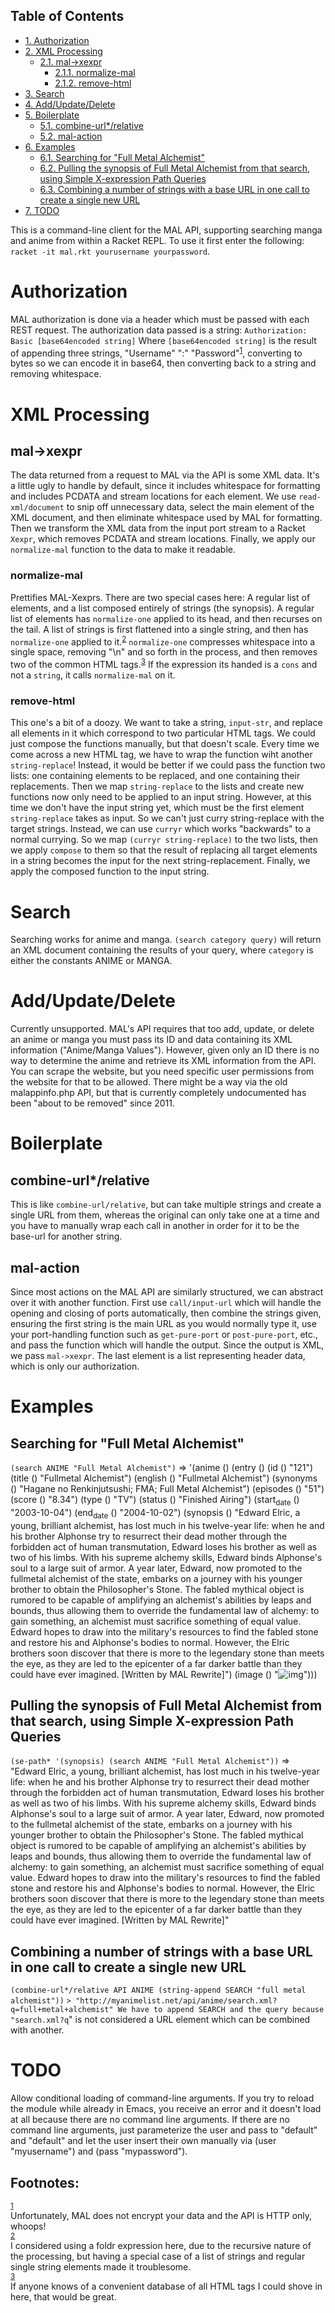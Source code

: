 <div id="table-of-contents">
<h2>Table of Contents</h2>
<div id="text-table-of-contents">
<ul>
<li><a href="#orgheadline1">1. Authorization</a></li>
<li><a href="#orgheadline5">2. XML Processing</a>
<ul>
<li><a href="#orgheadline4">2.1. mal-&gt;xexpr</a>
<ul>
<li><a href="#orgheadline2">2.1.1. normalize-mal</a></li>
<li><a href="#orgheadline3">2.1.2. remove-html</a></li>
</ul>
</li>
</ul>
</li>
<li><a href="#orgheadline6">3. Search</a></li>
<li><a href="#orgheadline7">4. Add/Update/Delete</a></li>
<li><a href="#orgheadline10">5. Boilerplate</a>
<ul>
<li><a href="#orgheadline8">5.1. combine-url*/relative</a></li>
<li><a href="#orgheadline9">5.2. mal-action</a></li>
</ul>
</li>
<li><a href="#orgheadline14">6. Examples</a>
<ul>
<li><a href="#orgheadline11">6.1. Searching for "Full Metal Alchemist"</a></li>
<li><a href="#orgheadline12">6.2. Pulling the synopsis of Full Metal Alchemist from that search, using Simple X-expression Path Queries</a></li>
<li><a href="#orgheadline13">6.3. Combining a number of strings with a base URL in one call to create a single new URL</a></li>
</ul>
</li>
<li><a href="#orgheadline15">7. <span class="todo TODO">TODO</span> </a></li>
</ul>
</div>
</div>

This is a command-line client for the MAL API, supporting searching manga and anime from within a Racket REPL. To use it first enter the following:
 `racket -it mal.rkt yourusername yourpassword`.

# Authorization<a id="orgheadline1"></a>

MAL authorization is done via a header which must be passed with each REST request.
The authorization data passed is a string: `Authorization: Basic [base64encoded string]`
Where `[base64encoded string]` is the result of appending three strings, "Username" ":" "Password"<sup><a id="fnr.1" class="footref" href="#fn.1">1</a></sup>, converting to bytes so we can encode it in base64, then converting back to a string and removing whitespace.

# XML Processing<a id="orgheadline5"></a>

## mal->xexpr<a id="orgheadline4"></a>

The data returned from a request to MAL via the API is some XML data. It's a little ugly to handle by default, since it includes whitespace for formatting and includes PCDATA and stream locations for each element. We use `read-xml/document` to snip off unnecessary data, select the main element of the XML document, and then eliminate whitespace used by MAL for formatting. Then we transform the XML data from the input port stream to a Racket `Xexpr`, which removes PCDATA and stream locations. Finally, we apply our `normalize-mal` function to the data to make it readable.

### normalize-mal<a id="orgheadline2"></a>

Prettifies MAL-Xexprs. There are two special cases here: A regular list of elements, and a list composed entirely of strings (the synopsis). A regular list of elements has `normalize-one` applied to its head, and then recurses on the tail. A list of strings is first flattened into a single string, and then has `normalize-one` applied to it.<sup><a id="fnr.2" class="footref" href="#fn.2">2</a></sup> `normalize-one` compresses whitespace into a single space, removing "\n" and so forth in the process, and then removes two of the common HTML tags.<sup><a id="fnr.3" class="footref" href="#fn.3">3</a></sup> If the expression its handed is a `cons` and not a `string`, it calls `normalize-mal` on it.

### remove-html<a id="orgheadline3"></a>

This one's a bit of a doozy. We want to take a string, `input-str`, and replace all elements in it which correspond to two particular HTML tags. We could just compose the functions manually, but that doesn't scale. Every time we come across a new HTML tag, we have to wrap the function wiht another `string-replace`! Instead, it would be better if we could pass the function two lists: one containing elements to be replaced, and one containing their replacements. Then we map `string-replace` to the lists and create new functions now only need to be applied to an input string. However, at this time we don't have the input string yet, which must be the first element `string-replace` takes as input. So we can't just curry string-replace with the target strings. Instead, we can use `curryr` which works "backwards" to a normal currying. So we map `(curryr string-replace)` to the two lists, then we apply `compose` to them so that the result of replacing all target elements in a string becomes the input for the next string-replacement. Finally, we apply the composed function to the input string.

# Search<a id="orgheadline6"></a>

Searching works for anime and manga.
`(search category query)` will return an XML document containing the results of your query, where `category` is either the constants ANIME or MANGA.

# Add/Update/Delete<a id="orgheadline7"></a>

Currently unsupported. MAL's API requires that too add, update, or delete an anime or manga you must pass its ID and data containing its XML information ("Anime/Manga Values"). However, given only an ID there is no way to determine the anime and retrieve its XML information from the API. You can scrape the website, but you need specific user permissions from the website for that to be allowed. There might be a way via the old malappinfo.php API, but that is currently completely undocumented has been "about to be removed" since 2011.

# Boilerplate<a id="orgheadline10"></a>

## combine-url\*/relative<a id="orgheadline8"></a>

This is like `combine-url/relative`, but can take multiple strings and create a single URL from them, whereas the original can only take one at a time and you have to manually wrap each call in another in order for it to be the base-url for another string.

## mal-action<a id="orgheadline9"></a>

Since most actions on the MAL API are similarly structured, we can abstract over it with another function.
First use `call/input-url` which will handle the opening and closing of ports automatically, then combine the strings given, ensuring the first string is the main URL as you would normally type it, use your port-handling function such as `get-pure-port` or `post-pure-port`, etc., and pass the function which will handle the output. Since the output is XML, we pass `mal->xexpr`. The last element is a list representing header data, which is only our authorization.

# Examples<a id="orgheadline14"></a>

## Searching for "Full Metal Alchemist"<a id="orgheadline11"></a>

`(search ANIME "Full Metal Alchemist")`
=> 
'(anime
  ()
  (entry
   ()
   (id () "121")
   (title () "Fullmetal Alchemist")
   (english () "Fullmetal Alchemist")
   (synonyms () "Hagane no Renkinjutsushi; FMA; Full Metal Alchemist")
   (episodes () "51")
   (score () "8.34")
   (type () "TV")
   (status () "Finished Airing")
   (start<sub>date</sub> () "2003-10-04")
   (end<sub>date</sub> () "2004-10-02")
   (synopsis
    ()
    "Edward Elric, a young, brilliant alchemist, has lost much in his twelve-year life: when he and his brother Alphonse try to resurrect their dead mother through the forbidden act of human transmutation, Edward loses his brother as well as two of his limbs. With his supreme alchemy skills, Edward binds Alphonse's soul to a large suit of armor.  A year later, Edward, now promoted to the fullmetal alchemist of the state, embarks on a journey with his younger brother to obtain the Philosopher's Stone. The fabled mythical object is rumored to be capable of amplifying an alchemist's abilities by leaps and bounds, thus allowing them to override the fundamental law of alchemy: to gain something, an alchemist must sacrifice something of equal value. Edward hopes to draw into the military's resources to find the fabled stone and restore his and Alphonse's bodies to normal. However, the Elric brothers soon discover that there is more to the legendary stone than meets the eye, as they are led to the epicenter of a far darker battle than they could have ever imagined.  [Written by MAL Rewrite]")
   (image () "![img](//cdn.myanimelist.net/images/anime/10/75815.jpg)")))

## Pulling the synopsis of Full Metal Alchemist from that search, using Simple X-expression Path Queries<a id="orgheadline12"></a>

`(se-path* '(synopsis) (search ANIME "Full Metal Alchemist"))`
=>
"Edward Elric, a young, brilliant alchemist, has lost much in his twelve-year life: when he and his brother Alphonse try to resurrect their dead mother through the forbidden act of human transmutation, Edward loses his brother as well as two of his limbs. With his supreme alchemy skills, Edward binds Alphonse's soul to a large suit of armor.  A year later, Edward, now promoted to the fullmetal alchemist of the state, embarks on a journey with his younger brother to obtain the Philosopher's Stone. The fabled mythical object is rumored to be capable of amplifying an alchemist's abilities by leaps and bounds, thus allowing them to override the fundamental law of alchemy: to gain something, an alchemist must sacrifice something of equal value. Edward hopes to draw into the military's resources to find the fabled stone and restore his and Alphonse's bodies to normal. However, the Elric brothers soon discover that there is more to the legendary stone than meets the eye, as they are led to the epicenter of a far darker battle than they could have ever imagined.  [Written by MAL Rewrite]"

## Combining a number of strings with a base URL in one call to create a single new URL<a id="orgheadline13"></a>

`(combine-url*/relative API ANIME (string-append SEARCH "full metal alchemist"))`
`> "http://myanimelist.net/api/anime/search.xml?q=full+metal+alchemist"
We have to append SEARCH and the query because "search.xml?q`" is not considered a URL element which can be combined with another.

# TODO <a id="orgheadline15"></a>

Allow conditional loading of command-line arguments. If you try to reload the module while already in Emacs, you receive an error and it doesn't load at all because there are no command line arguments. If there are no command line arguments, just parameterize the user and pass to "default" and "default" and let the user insert their own manually via (user "myusername") and (pass "mypassword").

<div id="footnotes">
<h2 class="footnotes">Footnotes: </h2>
<div id="text-footnotes">

<div class="footdef"><sup><a id="fn.1" class="footnum" href="#fnr.1">1</a></sup> <div class="footpara">Unfortunately, MAL does not encrypt your data and the API is HTTP only, whoops!</div></div>

<div class="footdef"><sup><a id="fn.2" class="footnum" href="#fnr.2">2</a></sup> <div class="footpara">I considered using a foldr expression here, due to the recursive nature of the processing, but having a special case of a list of strings and regular single string elements made it troublesome.</div></div>

<div class="footdef"><sup><a id="fn.3" class="footnum" href="#fnr.3">3</a></sup> <div class="footpara">If anyone knows of a convenient database of all HTML tags I could shove in here, that would be great.</div></div>


</div>
</div>
